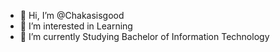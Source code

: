 - 👋 Hi, I’m @Chakasisgood
- 👀 I’m interested in Learning
- 🌱 I’m currently Studying Bachelor of Information Technology


<!---
Chakasisgood/Chakasisgood is a ✨ special ✨ repository because its `README.md` (this file) appears on your GitHub profile.
You can click the Preview link to take a look at your changes.
--->
